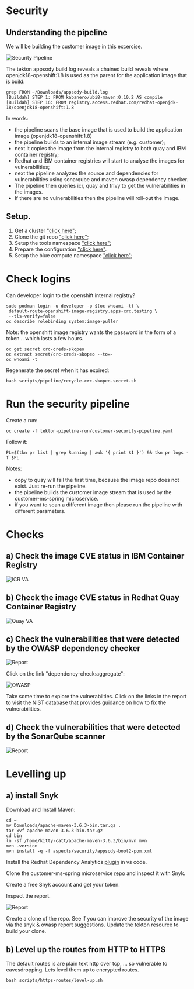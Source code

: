 # Security

## Understanding the pipeline

We will be building the customer image in this excercise.

![Security Pipeline](../../images/security-pipeline.png?raw=true "Title")

The tekton appsody build log reveals a chained build reveals where openjdk18-openshift:1.8 is used as the parent for the application image that is build:

    grep FROM ~/Downloads/appsody-build.log 
    [Buildah] STEP 1: FROM kabanero/ubi8-maven:0.10.2 AS compile
    [Buildah] STEP 16: FROM registry.access.redhat.com/redhat-openjdk-18/openjdk18-openshift:1.8

In words:
- the pipeline scans the base image that is used to build the application image (openjdk18-openshift:1.8)
- the pipeline builds to an internal image stream (e.g. customer);
- next it copies the image from the internal registry to both quay and IBM container registry;
- Redhat and IBM container registries will start to analyse the images for vulnerabilities;
- next the pipeline analyzes the source and dependencies for vulnerabilities using sonarqube and maven owasp dependency checker. 
- The pipeline then queries icr, quay and trivy to get the vulnerabilities in the images.
- If there are no vulnerabilities then the pipeline will roll-out the image.

## Setup.

1. Get a cluster ["click here"](../general/README.MD);
2. Clone the git repo ["click here"](../nuts-and-bolts/GIT.MD);
3. Setup the tools namespace ["click here"](../nuts-and-bolts/TOOLS.MD);
4. Prepare the configuration ["click here"](../nuts-and-bolts/CONFIG.MD).
5. Setup the blue compute namespace ["click here"](../nuts-and-bolts/BLUE-COMPUTE.MD);

# Check logins

Can developer login to the openshift internal registry?

    sudo podman login -u developer -p $(oc whoami -t) \
     default-route-openshift-image-registry.apps-crc.testing \
     --tls-verify=false
    oc describe rolebinding system:image-puller

Note: the openshift image registry wants the password in the form of a token .. which lasts a few hours.

    oc get secret crc-creds-skopeo
    oc extract secret/crc-creds-skopeo --to=-
    oc whoami -t

Regenerate the secret when it has expired:

    bash scripts/pipeline/recycle-crc-skopeo-secret.sh 


# Run the security pipeline

Create a run:

    oc create -f tekton-pipeline-run/customer-security-pipeline.yaml 

Follow it:

    PL=$(tkn pr list | grep Running | awk '{ print $1 }') && tkn pr logs -f $PL

Notes: 
- copy to quay will fail the first time, because the image repo does not exist. Just re-run the pipeline.
- the pipeline builds the customer image stream that is used by the customer-ms-spring microservice.
- if you want to scan a different image then please run the pipeline with different parameters.

# Checks

## a) Check the image CVE status in IBM Container Registry 

![ICR VA](../../images/ICR.png?raw=true "Title")

## b) Check the image CVE status in Redhat Quay Container Registry 

![Quay VA](../../images/QUAY.png?raw=true "Title")

## c) Check the vulnerabilities  that were detected by the OWASP dependency checker

![Report](../../images/owasp-dependency-check-1.png?raw=true "Title")

Click on the link "dependency-check:aggregate":

![OWASP](../../images/owasp-dependency-check-2.png?raw=true "Title")

Take some time to explore the vulnerabilties. Click on the links in the report to visit the NIST database that provides guidance on how to fix the vulnerabilities. 

## d) Check the vulnerabilities  that were detected by the SonarQube scanner

![Report](../../images/sonar-qube.png?raw=true "Title")


# Levelling up

## a) install Snyk

Download and Install Maven:

    cd ~
    mv Downloads/apache-maven-3.6.3-bin.tar.gz .
    tar xvf apache-maven-3.6.3-bin.tar.gz 
    cd bin
    ln -sf /home/kitty-catt/apache-maven-3.6.3/bin/mvn mvn
    mvn -version
    mvn install -q -f aspects/security/appsody-boot2-pom.xml 

Install the Redhat Dependency Analytics [plugin](https://marketplace.visualstudio.com/items?itemName=redhat.fabric8-analytics) in vs code.

Clone the customer-ms-spring microservice [repo](https://github.com/kitty-catt/customer-ms-spring) and inspect it with Snyk.

Create a free Snyk account and get your token.

Inspect the report.

![Report](../../images/snyk.png?raw=true "Title")

Create a clone of the repo. See if you can improve the security of the image via the snyk & owasp report suggestions. Update the tekton resource to build your clone. 


## b) Level up the routes from HTTP to HTTPS

The default routes is are plain text http over tcp, ... so vulnerable to eavesdropping. Lets level them up to encrypted routes. 

    bash scripts/https-routes/level-up.sh

